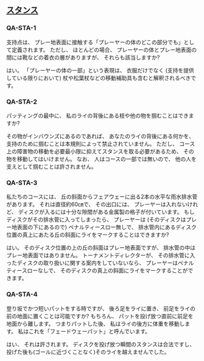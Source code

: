 ## [スタンス](80207)

### QA-STA-1
支持点は、
プレー地表面に接触する「プレーヤーの体のどこの部分でも」として定義されます。
ただし、
ほとんどの場合、
プレーヤーの体とプレー地表面の間には靴などの着衣の層がありますが、
それらも該当しますか?

はい。
「プレーヤーの体の一部」という表現は、
衣服だけでなく
(支持を提供している限りにおいて)
杖や松葉杖などの移動補助具も含むと解釈されるべきです。

### QA-STA-2
パッティングの最中に、
私のライの背後にある枝や他の物を掴むことはできますか?

その物がインバウンズにあるのであれば、
あなたのライの背後にある何かを、
支持のために掴むことは本規則によって禁止されていません。
ただし、
コース上の障害物の移動を必要最小限に抑えてスタンスを取る必要があるため、
その物を移動してはいけません。
なお、
人はコースの一部では無いので、
他の人を支えとして掴むことは許されません。

### QA-STA-3
私たちのコースには、
丘の斜面からフェアウェーに出る2本の水平な雨水排水菅があります。
それは直径約60㎝で、
その出口には、
プレーヤーは入れないけれど、
ディスクが入るには十分な隙間がある金属製の格子が付いています。
もしディスクがその排水菅に入ってしまったら、
プレーヤーは
(そのディスクはプレー地表面の下にあるので)
ペナルティースロー無しで、
排水管内にあるディスク位置の真上にあたる丘の斜面にライをマークすることはできますか?

はい。
そのディスク位置の上の丘の斜面はプレー地表面ですが、
排水管の中はプレー地表面ではありません。
トーナメントディレクターが、
その排水管に入ったディスクの取り扱いに関する案内をしていないなら、
プレーヤーはペナルティースローなしで、
そのディスクの真上の斜面にライをマークすることができます。

### QA-STA-4
登り坂でかつ短いパットをする時ですが、
後ろ足をライに置き、
前足をライの前の地面に置くことは可能ですか?
もちろん、
パットを投げ放つ直前に前足を地面から離します。
つまりパットした後、
私はライの後方に体重を移動します。
私はこれを「フェードウェーパット」と呼んでいます。

はい、
それは許されます。
ディスクを投げ放つ瞬間のスタンスは合法ですし、
投げた後も(ゴールに近づくことなく)そのライを越えませんでした。
